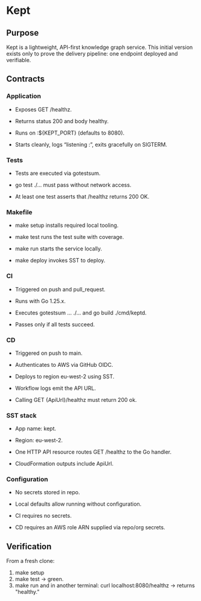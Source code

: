 # Kept
## Purpose

Kept is a lightweight, API-first knowledge graph service.
This initial version exists only to prove the delivery pipeline: one endpoint deployed and verifiable.

## Contracts
### Application

 - Exposes GET /healthz.

 - Returns status 200 and body healthy.

 - Runs on :${KEPT_PORT} (defaults to 8080).

 - Starts cleanly, logs “listening :<port>”, exits gracefully on SIGTERM.

### Tests

 - Tests are executed via gotestsum.

 - go test ./... must pass without network access.

 - At least one test asserts that /healthz returns 200 OK.

### Makefile

 - make setup installs required local tooling.

 - make test runs the test suite with coverage.

 - make run starts the service locally.

 - make deploy invokes SST to deploy.

### CI

 - Triggered on push and pull_request.

 - Runs with Go 1.25.x.

 - Executes gotestsum … ./... and go build ./cmd/keptd.

 - Passes only if all tests succeed.

### CD

 - Triggered on push to main.

 - Authenticates to AWS via GitHub OIDC.

 - Deploys to region eu-west-2 using SST.

 - Workflow logs emit the API URL.

 - Calling GET {ApiUrl}/healthz must return 200 ok.

### SST stack

 - App name: kept.

 - Region: eu-west-2.

 - One HTTP API resource routes GET /healthz to the Go handler.

 - CloudFormation outputs include ApiUrl.

### Configuration

 - No secrets stored in repo.

 - Local defaults allow running without configuration.

 - CI requires no secrets.

 - CD requires an AWS role ARN supplied via repo/org secrets.

## Verification

From a fresh clone:

1. make setup
2. make test → green.
3. make run and in another terminal: curl localhost:8080/healthz → returns "healthy."